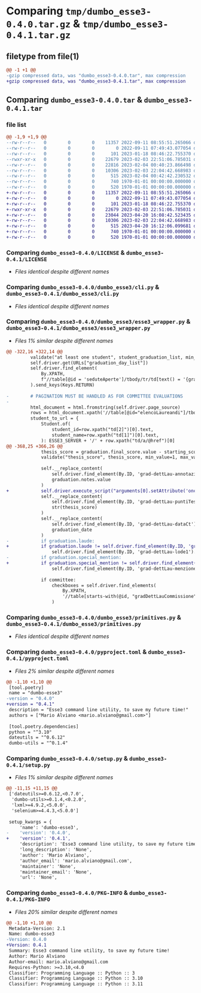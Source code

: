 # Comparing `tmp/dumbo_esse3-0.4.0.tar.gz` & `tmp/dumbo_esse3-0.4.1.tar.gz`

## filetype from file(1)

```diff
@@ -1 +1 @@
-gzip compressed data, was "dumbo_esse3-0.4.0.tar", max compression
+gzip compressed data, was "dumbo_esse3-0.4.1.tar", max compression
```

## Comparing `dumbo_esse3-0.4.0.tar` & `dumbo_esse3-0.4.1.tar`

### file list

```diff
@@ -1,9 +1,9 @@
--rw-r--r--   0        0        0    11357 2022-09-11 08:55:51.265066 dumbo_esse3-0.4.0/LICENSE
--rw-r--r--   0        0        0        0 2022-09-11 07:49:43.077054 dumbo_esse3-0.4.0/dumbo_esse3/__init__.py
--rw-r--r--   0        0        0      101 2023-01-18 08:46:22.755370 dumbo_esse3-0.4.0/dumbo_esse3/__main__.py
--rwxr-xr-x   0        0        0    22679 2023-02-03 22:51:06.785031 dumbo_esse3-0.4.0/dumbo_esse3/cli.py
--rw-r--r--   0        0        0    22816 2023-02-04 00:40:23.866498 dumbo_esse3-0.4.0/dumbo_esse3/esse3_wrapper.py
--rw-r--r--   0        0        0    10306 2023-02-03 22:04:42.668983 dumbo_esse3-0.4.0/dumbo_esse3/primitives.py
--rw-r--r--   0        0        0      515 2023-02-04 00:42:42.230532 dumbo_esse3-0.4.0/pyproject.toml
--rw-r--r--   0        0        0      740 1970-01-01 00:00:00.000000 dumbo_esse3-0.4.0/setup.py
--rw-r--r--   0        0        0      520 1970-01-01 00:00:00.000000 dumbo_esse3-0.4.0/PKG-INFO
+-rw-r--r--   0        0        0    11357 2022-09-11 08:55:51.265066 dumbo_esse3-0.4.1/LICENSE
+-rw-r--r--   0        0        0        0 2022-09-11 07:49:43.077054 dumbo_esse3-0.4.1/dumbo_esse3/__init__.py
+-rw-r--r--   0        0        0      101 2023-01-18 08:46:22.755370 dumbo_esse3-0.4.1/dumbo_esse3/__main__.py
+-rwxr-xr-x   0        0        0    22679 2023-02-03 22:51:06.785031 dumbo_esse3-0.4.1/dumbo_esse3/cli.py
+-rw-r--r--   0        0        0    23044 2023-04-20 16:08:42.523435 dumbo_esse3-0.4.1/dumbo_esse3/esse3_wrapper.py
+-rw-r--r--   0        0        0    10306 2023-02-03 22:04:42.668983 dumbo_esse3-0.4.1/dumbo_esse3/primitives.py
+-rw-r--r--   0        0        0      515 2023-04-20 16:12:06.099681 dumbo_esse3-0.4.1/pyproject.toml
+-rw-r--r--   0        0        0      740 1970-01-01 00:00:00.000000 dumbo_esse3-0.4.1/setup.py
+-rw-r--r--   0        0        0      520 1970-01-01 00:00:00.000000 dumbo_esse3-0.4.1/PKG-INFO
```

### Comparing `dumbo_esse3-0.4.0/LICENSE` & `dumbo_esse3-0.4.1/LICENSE`

 * *Files identical despite different names*

### Comparing `dumbo_esse3-0.4.0/dumbo_esse3/cli.py` & `dumbo_esse3-0.4.1/dumbo_esse3/cli.py`

 * *Files identical despite different names*

### Comparing `dumbo_esse3-0.4.0/dumbo_esse3/esse3_wrapper.py` & `dumbo_esse3-0.4.1/dumbo_esse3/esse3_wrapper.py`

 * *Files 1% similar despite different names*

```diff
@@ -322,16 +322,14 @@
         validate("at least one student", student_graduation_list, min_len=1, help_msg="No student was provided")
         self.driver.get(URLs["graduation_day_list"])
         self.driver.find_element(
             By.XPATH,
             f"//table[@id = 'seduteAperte']/tbody/tr/td[text() = '{graduation_day}']/../td/a"
         ).send_keys(Keys.RETURN)
 
-        # PAGINATION MUST BE HANDLED AS FOR COMMITTEE EVALUATIONS
-
         html_document = html.fromstring(self.driver.page_source)
         rows = html_document.xpath('//table[@id="elencoLaureandi"]/tbody/tr')
         student_to_url = {
             Student.of(
                 student_id=row.xpath("td[2]")[0].text,
                 student_name=row.xpath("td[1]")[0].text,
             ): ESSE3_SERVER + '/' + row.xpath("td/a/@href")[0]
@@ -368,25 +366,26 @@
             thesis_score = graduation.final_score.value - starting_score
             validate("thesis_score", thesis_score, min_value=1, max_value=15, help_msg="Wrong thesis score")
 
             self.__replace_content(
                 self.driver.find_element(By.ID, 'grad-dettLau-annotazioni'),
                 graduation.notes.value
             )
+            self.driver.execute_script("arguments[0].setAttribute('onchange', () => {})", self.driver.find_element(By.ID, 'grad-dettLau-puntiTesi'))
             self.__replace_content(
                 self.driver.find_element(By.ID, 'grad-dettLau-puntiTesi'),
                 str(thesis_score)
             )
             self.__replace_content(
                 self.driver.find_element(By.ID, 'grad-dettLau-dataCt'),
                 graduation_date
             )
-            if graduation.laude:
+            if graduation.laude != self.driver.find_element(By.ID, 'grad-dettLau-lode1').is_selected():
                 self.driver.find_element(By.ID, 'grad-dettLau-lode1').send_keys(Keys.SPACE)
-            if graduation.special_mention:
+            if graduation.special_mention != self.driver.find_element(By.ID, 'grad-dettLau-menzione1').is_selected():
                 self.driver.find_element(By.ID, 'grad-dettLau-menzione1').send_keys(Keys.SPACE)
 
             if committee:
                 checkboxes = self.driver.find_elements(
                     By.XPATH,
                     '//table[starts-with(@id, "gradDettLauCommissione")]//input[@type = "checkbox"]'
                 )
```

### Comparing `dumbo_esse3-0.4.0/dumbo_esse3/primitives.py` & `dumbo_esse3-0.4.1/dumbo_esse3/primitives.py`

 * *Files identical despite different names*

### Comparing `dumbo_esse3-0.4.0/pyproject.toml` & `dumbo_esse3-0.4.1/pyproject.toml`

 * *Files 2% similar despite different names*

```diff
@@ -1,10 +1,10 @@
 [tool.poetry]
 name = "dumbo-esse3"
-version = "0.4.0"
+version = "0.4.1"
 description = "Esse3 command line utility, to save my future time!"
 authors = ["Mario Alviano <mario.alviano@gmail.com>"]
 
 [tool.poetry.dependencies]
 python = "^3.10"
 dateutils = "^0.6.12"
 dumbo-utils = "^0.1.4"
```

### Comparing `dumbo_esse3-0.4.0/setup.py` & `dumbo_esse3-0.4.1/setup.py`

 * *Files 1% similar despite different names*

```diff
@@ -11,15 +11,15 @@
 ['dateutils>=0.6.12,<0.7.0',
  'dumbo-utils>=0.1.4,<0.2.0',
  'lxml>=4.9.2,<5.0.0',
  'selenium>=4.4.3,<5.0.0']
 
 setup_kwargs = {
     'name': 'dumbo-esse3',
-    'version': '0.4.0',
+    'version': '0.4.1',
     'description': 'Esse3 command line utility, to save my future time!',
     'long_description': 'None',
     'author': 'Mario Alviano',
     'author_email': 'mario.alviano@gmail.com',
     'maintainer': 'None',
     'maintainer_email': 'None',
     'url': 'None',
```

### Comparing `dumbo_esse3-0.4.0/PKG-INFO` & `dumbo_esse3-0.4.1/PKG-INFO`

 * *Files 20% similar despite different names*

```diff
@@ -1,10 +1,10 @@
 Metadata-Version: 2.1
 Name: dumbo-esse3
-Version: 0.4.0
+Version: 0.4.1
 Summary: Esse3 command line utility, to save my future time!
 Author: Mario Alviano
 Author-email: mario.alviano@gmail.com
 Requires-Python: >=3.10,<4.0
 Classifier: Programming Language :: Python :: 3
 Classifier: Programming Language :: Python :: 3.10
 Classifier: Programming Language :: Python :: 3.11
```

